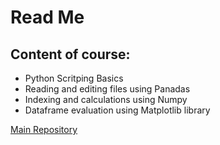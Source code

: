 # Read Me

## Content of course:
- Python Scritping Basics
- Reading and editing files using Panadas
- Indexing and calculations using Numpy
- Dataframe evaluation using Matplotlib library

[Main Repository](https://github.com/sigvehaug/DSF-DCBP/tree/main)
